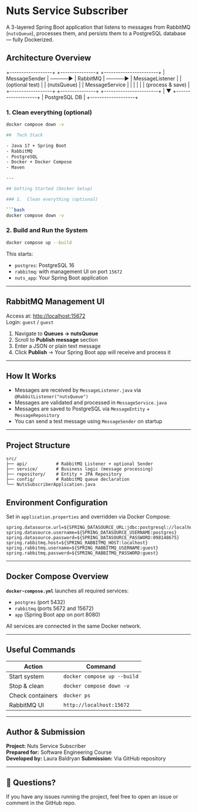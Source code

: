 # Nuts Service Subscriber

A 3-layered Spring Boot application that listens to messages from RabbitMQ (`nutsQueue`), processes them, and persists them to a PostgreSQL database — fully Dockerized.


## Architecture Overview


+------------------+         +---------------+         +-----------------------+
|  MessageSender   | ─────▶  |  RabbitMQ     | ─────▶  |  MessageListener      |
|  (optional test) |         |  (nutsQueue)  |         |  MessageService       |
|                  |         |               |         |  (process & save)     |
+------------------+         +---------------+         +-----------------------+
                                                        |
                                                        ▼
                                               +-------------------+
                                               |   PostgreSQL DB   |
                                               +-------------------+


### 1. Clean everything (optional)

```bash
docker compose down -v

##  Tech Stack

- Java 17 + Spring Boot
- RabbitMQ
- PostgreSQL
- Docker + Docker Compose
- Maven

---

## Getting Started (Docker Setup)

### 1.  Clean everything (optional)

```bash
docker compose down -v
```

### 2. Build and Run the System

```bash
docker compose up --build
```

This starts:
- `postgres`: PostgreSQL 16
- `rabbitmq`: with management UI on port `15672`
- `nuts_app`: Your Spring Boot application

---

## RabbitMQ Management UI

Access at: [http://localhost:15672](http://localhost:15672)  
Login: `guest` / `guest`

1. Navigate to **Queues → nutsQueue**
2. Scroll to **Publish message** section
3. Enter a JSON or plain text message
4. Click **Publish** → Your Spring Boot app will receive and process it

---

## How It Works

- Messages are received by `MessageListener.java` via `@RabbitListener("nutsQueue")`
- Messages are validated and processed in `MessageService.java`
- Messages are saved to PostgreSQL via `MessageEntity` + `MessageRepository`
- You can send a test message using `MessageSender` on startup

---

## Project Structure

```
src/
├── api/           # RabbitMQ Listener + optional Sender
├── service/       # Business logic (message processing)
├── repository/    # Entity + JPA Repository
├── config/        # RabbitMQ queue declaration
└── NutsSubscriberApplication.java
```

##  Environment Configuration

Set in `application.properties` and overridden via Docker Compose:

```properties
spring.datasource.url=${SPRING_DATASOURCE_URL:jdbc:postgresql://localhost:5432/nutsdb}
spring.datasource.username=${SPRING_DATASOURCE_USERNAME:postgres}
spring.datasource.password=${SPRING_DATASOURCE_PASSWORD:098148675}
spring.rabbitmq.host=${SPRING_RABBITMQ_HOST:localhost}
spring.rabbitmq.username=${SPRING_RABBITMQ_USERNAME:guest}
spring.rabbitmq.password=${SPRING_RABBITMQ_PASSWORD:guest}
```

---

## Docker Compose Overview

**`docker-compose.yml`** launches all required services:

- `postgres` (port 5432)
- `rabbitmq` (ports 5672 and 15672)
- `app` (Spring Boot app on port 8080)

All services are connected in the same Docker network.

---

## Useful Commands

| Action            | Command                         |
|-------------------|----------------------------------|
| Start system      | `docker compose up --build`      |
| Stop & clean      | `docker compose down -v`         |
| Check containers  | `docker ps`                      |
| RabbitMQ UI       | `http://localhost:15672`         |

---

## Author & Submission

**Project:** Nuts Service Subscriber  
**Prepared for:** Software Engineering Course  
**Developed by:** Laura Baldryan
**Submission:** Via GitHub repository 

---

## 💬 Questions?

If you have any issues running the project, feel free to open an issue or comment in the GitHub repo.

